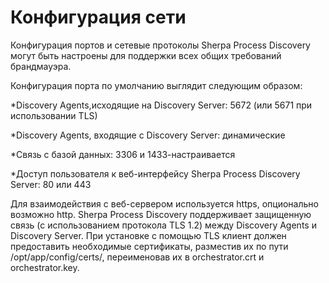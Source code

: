 # Конфигурация сети

Конфигурация портов и сетевые протоколы Sherpa Process Discovery могут быть настроены для поддержки всех общих требований брандмауэра.&#x20;

Конфигурация порта по умолчанию выглядит следующим образом:

\*Discovery Agents,исходящие на Discovery Server: 5672 (или 5671 при использовании TLS)

\*Discovery Agents, входящие с Discovery Server: динамические

\*Связь с базой данных: 3306 и 1433-настраивается

\*Доступ пользователя к веб-интерфейсу Sherpa Process Discovery Server: 80 или 443

Для взаимодействия с веб-сервером используется https, опционально возможно http. Sherpa Process Discovery поддерживает защищенную связь (с использованием протокола TLS 1.2) между Discovery Agents и Discovery Server. При установке с помощью TLS клиент должен предоставить необходимые сертификаты, разместив их по пути /opt/app/config/certs/, переименовав их в orchestrator.crt и orchestrator.key.
